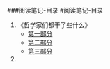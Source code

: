 ###阅读笔记-目录
#阅读笔记-目录
1. 《哲学家们都干了些什么》
	- [第一部分](https://github.com/wangyuchaogeek/ReadingNotes/blob/master/哲学家们都干了些什么/第一部分.md)
	- [第二部分]()
	- [第三部分]()
2. 
